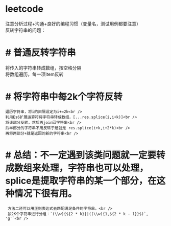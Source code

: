 # leetcode
注意分析过程+沟通+良好的编程习惯（变量名，测试用例都要注意）<br />
反转字符串的问题：<br />
# # 普通反转字符串<br />
   将传入的字符串转成数组，按空格分隔<br />
   将数组遍历，每一项item反转<br />
# # 将字符串中每2k个字符反转<br />
    遍历字符串，将i的间隔设定为i+=2k<br />
    利用Es6扩展运算符将字符串转成数组，[...res.splice(i,i+k)]<br />
    将该部分反转，然后再join回字符串<br />
    后半部分的字符串不用反转于是就是 res.splice(i+k,i+2*k)<br />
    再将两部分+就是返回的新的字符串<br />
# # 总结：不一定遇到该类问题就一定要转成数组来处理，字符串也可以处理，splice是提取字符串的某一个部分，在这种情况下很有用。<br />
     方法二还可以用正则表达式去匹配满足条件的字符串。<br />
     按2K个字符串进行分组：`(\\w){${2 * k}}|((\\w){1,${2 * k - 1}}$)`, 'g'`<br />
